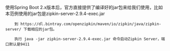 使用Spring Boot 2.x版本后，官方直接提供了编译好的jar包来给我们使用，比如本范例使用的jar包是zipkin-server-2.9.4-exec.jar

        到 https://dl.bintray.com/openzipkin/maven/io/zipkin/java/zipkin-server/ 下载相应的jar包。

        执行 java -jar zipkin-server-2.9.4-exec.jar 命令启动Zipkin Server，端口默认是9411